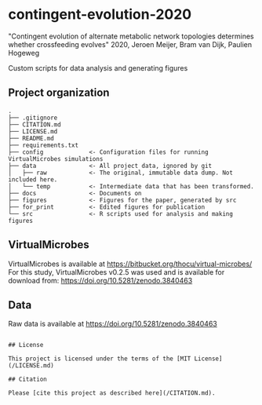 # contingent-evolution-2020
"Contingent evolution of alternate metabolic network topologies determines whether crossfeeding evolves"
2020, Jeroen Meijer, Bram van Dijk, Paulien Hogeweg

Custom scripts for data analysis and generating figures 


## Project organization

```
.
├── .gitignore
├── CITATION.md
├── LICENSE.md
├── README.md
├── requirements.txt
├── config             <- Configuration files for running VirtualMicrobes simulations 
├── data               <- All project data, ignored by git
│   ├── raw            <- The original, immutable data dump. Not included here.
│   └── temp           <- Intermediate data that has been transformed.
├── docs               <- Documents on 
├── figures            <- Figures for the paper, generated by src
├── for_print          <- Edited figures for publication
└── src                <- R scripts used for analysis and making figures

```

## VirtualMicrobes
VirtualMicrobes is available at https://bitbucket.org/thocu/virtual-microbes/
For this study, VirtualMicrobes v0.2.5 was used and is available for download from: https://doi.org/10.5281/zenodo.3840463

## Data
Raw data is available at https://doi.org/10.5281/zenodo.3840463

```

## License

This project is licensed under the terms of the [MIT License](/LICENSE.md)

## Citation

Please [cite this project as described here](/CITATION.md).
